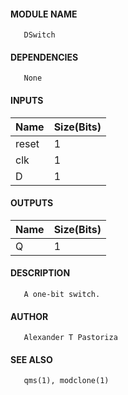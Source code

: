 #### MODULE NAME
       DSwitch

#### DEPENDENCIES
       None

#### INPUTS
Name  | Size(Bits)
------|------------
reset |     1      
clk  |     1      
D   |     1      

#### OUTPUTS
Name | Size(Bits)
------|------------
Q   |     1      

#### DESCRIPTION
       A one-bit switch.

#### AUTHOR
       Alexander T Pastoriza

#### SEE ALSO
       qms(1), modclone(1)
